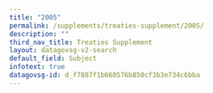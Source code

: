 ```yaml
---
title: "2005"
permalink: /supplements/treaties-supplement/2005/
description: ""
third_nav_title: Treaties Supplement
layout: datagovsg-v2-search
default_field: Subject
infotext: true
datagovsg-id: d_f7887f1b660576b850cf3b3e734c6bba
---
```

